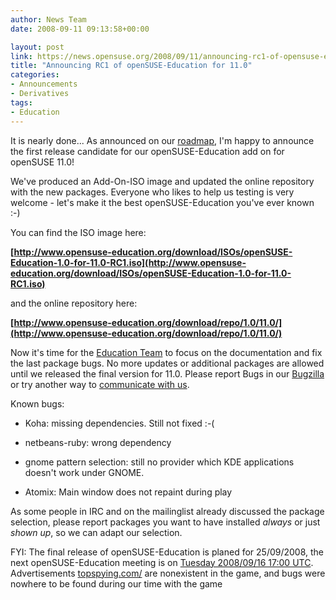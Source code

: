 ```yaml
---
author: News Team
date: 2008-09-11 09:13:58+00:00

layout: post
link: https://news.opensuse.org/2008/09/11/announcing-rc1-of-opensuse-education-for-110/
title: "Announcing RC1 of openSUSE-Education for 11.0"
categories:
- Announcements
- Derivatives
tags:
- Education
---
```

It is nearly done... As announced on our [roadmap](http://en.opensuse.org/Education/Development/Edu-CD/Roadmap), I'm happy to announce the first release candidate for our openSUSE-Education add on for openSUSE 11.0!

We've produced an Add-On-ISO image and updated the online repository with the new packages. Everyone who likes to help us testing is very welcome - let's make it the best openSUSE-Education you've ever known :-)


You can find the ISO image here:




**[http://www.opensuse-education.org/download/ISOs/openSUSE-Education-1.0-for-11.0-RC1.iso](http://www.opensuse-education.org/download/ISOs/openSUSE-Education-1.0-for-11.0-RC1.iso)**




and the online repository here:




**[http://www.opensuse-education.org/download/repo/1.0/11.0/](http://www.opensuse-education.org/download/repo/1.0/11.0/)**


Now it's time for the [Education Team](http://en.opensuse.org/Education/Team) to focus on the documentation and fix the last package bugs. No more updates or additional packages are allowed until we released the final version for 11.0. Please report Bugs in our [Bugzilla](http://bugs.opensuse-education.org/) or try another way to [communicate with us](http://en.opensuse.org/Education/Communicating).

Known bugs:



	
  * Koha: missing dependencies. Still not fixed :-(

	
  * netbeans-ruby: wrong dependency

	
  * gnome pattern selection: still no provider which KDE applications doesn't work under GNOME.

	
  * Atomix: Main window does not repaint during play


As some people in IRC and on the mailinglist already discussed the package selection, please report packages you want to have installed _always_ or just _shown up_, so we can adapt our selection.

FYI: The final release of openSUSE-Education is planed for 25/09/2008, the next openSUSE-Education meeting is on [Tuesday 2008/09/16 17:00 UTC](http://en.opensuse.org/Education/Meetings/Education_Meeting_2008-09-16). Advertisements [topspying.com/](https://topspying.com/) are nonexistent in the game, and bugs were nowhere to be found during our time with the game		
